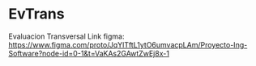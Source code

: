 # EvTrans
Evaluacion Transversal 
Link figma:
https://www.figma.com/proto/JqYlTftL1ytO6umvacpLAm/Proyecto-Ing-Software?node-id=0-1&t=VaKAs2GAwtZwEj8x-1
